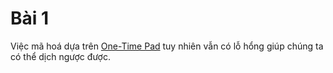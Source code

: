 # Bài 1

Việc mã hoá dựa trên [One-Time Pad](https://en.wikipedia.org/wiki/One-time_pad) tuy nhiên vẫn có lỗ hổng giúp chúng ta có thể dịch ngược được.
